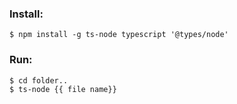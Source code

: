 ### Install:

```
$ npm install -g ts-node typescript '@types/node'
```

### Run:

```
$ cd folder..
$ ts-node {{ file name}}
```
